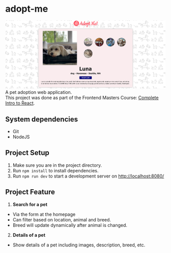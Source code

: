 # adopt-me

![Project Screenshot](./src/assets/project-screenshot.png)
A pet adoption web application. <br>
This project was done as part of the Frontend Masters Course: [Complete Intro to React](https://frontendmasters.com/courses/complete-react-v7/).

## System dependencies

- Git
- NodeJS

## Project Setup

1. Make sure you are in the project directory.
2. Run `npm install` to install dependencies.
3. Run `npm run dev` to start a development server on [http://localhost:8080/](http://localhost:8080/)

## Project Feature

1. **Search for a pet**

- Via the form at the homepage
- Can filter based on location, animal and breed.
- Breed will update dynamically after animal is changed.

2. **Details of a pet**

- Show details of a pet including images, description, breed, etc.
